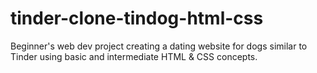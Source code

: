 # tinder-clone-tindog-html-css
Beginner's web dev project creating a dating website for dogs similar to Tinder
using basic and intermediate HTML & CSS  concepts.
